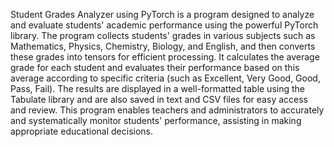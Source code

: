 Student Grades Analyzer using PyTorch is a program designed to analyze and evaluate students' academic performance using the powerful PyTorch library. The program collects students' grades in various subjects such as Mathematics, Physics, Chemistry, Biology, and English, and then converts these grades into tensors for efficient processing. It calculates the average grade for each student and evaluates their performance based on this average according to specific criteria (such as Excellent, Very Good, Good, Pass, Fail). The results are displayed in a well-formatted table using the Tabulate library and are also saved in text and CSV files for easy access and review. This program enables teachers and administrators to accurately and systematically monitor students' performance, assisting in making appropriate educational decisions.

